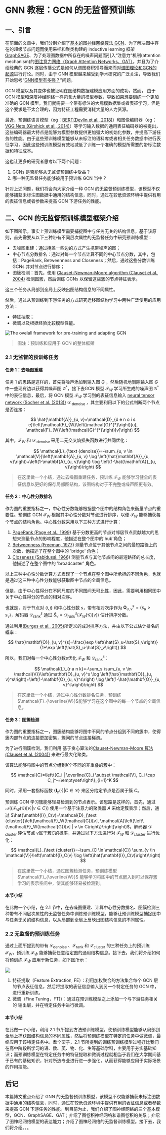 # GNN 教程：GCN 的无监督预训练

## 一、引言

在前面的文章中，我们分别介绍了[基本的图神经网络算法 GCN](https://archwalker.github.io/blog/2019/06/01/GNN-Triplets-GCN.html)、为了解决图中存在的超级节点问题而使用采样和聚类构建的 inductive learning 框架 [GraphSAGE](https://archwalker.github.io/blog/2019/06/01/GNN-Triplets-GraphSAGE.html)、为了处理图数据中所存在的噪声问题而引入“注意力”机制(attention mechanism)的[图注意力网络（Graph Attention Networks，GAT）](https://archwalker.github.io/blog/2019/06/01/GNN-Triplets-GAT.html)，并且为了介绍经典的 GCN 逐层传播公式是如何从谱图卷积推导而来而对[谱图理论和GCN的起源](https://archwalker.github.io/blog/2019/06/16/GNN-Spectral-Graph.html)进行讨论。同时，由于 GNN 模型越来越受到学术研究的广泛关注，导致我们开始思考“[GNN模型有多强？](https://archwalker.github.io/blog/2019/06/22/GNN-Theory-Power.html)”问题。

GCN 模型以及其变体也被证明在图结构数据建模应用方面的成功，然而， 由于 GCN 模型和深度神经网络一样包含大量的模型参数，导致如果想要训练一个更加准确的 GCN 模型，我们就需要一个带有标注的大规模数据集或者表征学习，但是这个要求是不太合理的，因为特征工程需要消耗大量的人力资源。

最近，预训练语言模型（eg：[BERT(Devlin et al., 2018)](https://arxiv.org/abs/1810.04805)）和图像编码器（eg：[VGG Nets (Girshick et al., 2014)](http://fcv2011.ulsan.ac.kr/files/announcement/513/r-cnn-cvpr.pdf)）等学习输入数据的通用表征编码器的被提出，这些编码器最大特点是能够为模型参数提供更加强大的初始化参数，并提高下游任务的性能。由于这些预训练模型能够从未标注的语料库或者相关任务数据中进行表征学习，因此这些预训练模型有效地减低了训练一个准确的模型所需要的带标注数据和特征成本。

这也让更多的研究者思考以下两个问题：

1. GCNs 是否能够从无监督预训练中受益？
2. 哪一种无监督任务能够被用于预训练 GCN 当中？
   
针对上述问题，我们将会向大家介绍一种 GCN 的无监督预训练模型，该模型不仅能够捕获未标注图数据中通用的结构信息，同时，通过在较低资源环境中提供有用的表征信息或者参数来提高 GCN 下游任务的性能。

## 二、GCN 的无监督预训练模型框架介绍

如下图所示，事实上预训练模型需要捕捉图中与任务无关的结构信息。基于该原则，首先需要从以下三种带有不同层次属性的无监督任务中研究预训练模型：

- 去噪图重建：通过掩盖一些边的方式产生携带噪声的图；
- 中心节点分数排名：通过对每一个节点计算不同的中心节点分数，其中，包括：PageRank, Betweenness and Closeness；然后，通过这些分数训练 GCNs 并对节点进行排序；
- 图簇检测：首先，使用 [Clauset-Newman-Moore algorithm  (Clauset et al., 2004)](https://journals.aps.org/pre/abstract/10.1103/PhysRevE.70.066111) 检测图簇，然后训练 GCNs 以保留这些簇的节点特征表示。 

这三个任务从局部到全局上反映出图结构信息的不同属性。

然后，通过从预训练到下游任务的方式研究迁移图结构学习中两种广泛使用的应用方法：

- 特征抽取；
- 微调以及根据经验比较模型性能。

![The ovelall framework for pre-training and adapting GCN](img/pre-training_framework.png)

> 图注：预训练和应用于 GCN 的整体框架

### 2.1 无监督的预训练任务

#### 任务 1：去噪图重建

任务 1 的思路是这样的，首先将噪声添加到输入图 $G$ ，然后随机地删除输入图 $G$ 中一些现有边以获得其噪声图 $\mathcal{G}^*$，接下去GCN 模型 $\mathcal{F}_W$ 学习所生成的噪声图 $\mathcal{G}^*$ 中的表征信息，最后，将 GCN 模型 $\mathcal{F}_W$ 学习到的表征信息输入 [neural tensor network (Socher et al. (2013))](https://cs.stanford.edu/~danqi/papers/nips2013.pdf) $\mathcal{D}_{\text { denoise }}$，其主要利用以下的公式判断两个节点是否连接：

$$
\hat{\mathbf{A}}_{u, v}=\mathcal{D}_{d e n o i s e}\left(\mathcal{F}_{W}\left(\mathcal{G}^{*}\right)[u], \mathcal{F}_{W}\left(\mathcal{G}^{*}\right)[v]\right)
$$

其中，$\mathcal{F}_W$ 和 $\mathcal{D}_{\text { denoise }}$ 采用二元交叉熵损失函数进行共同优化：

$$
\mathcal{L}_{\text {denoise}}=-\sum_{u, v \in \mathcal{V}}\left(\mathbf{A}_{u, v} \log \left(\hat{\mathbf{A}}_{u, v}\right)+\left(1-\mathbf{A}_{u, v}\right) \log \left(1-\hat{\mathbf{A}}_{u, v}\right)\right)
$$

> 在这里做一个小结，通过去噪图重建任务，预训练 $\mathcal{F}_W$ 能够学习健全的表征信息以更好的保存局部图结构，该图结构对于不完整或噪声图更有效。


#### 任务 2：中心性分数排名

作为图的重要指标之一，中心性分数能够根据整个图中的结构角色来衡量节点的重要性。预训练 GCN $\mathcal{F}_W$ 根据其中心性分数对节点进行排序，以便 $\mathcal{F}_W$ 能够捕获每个节点的结构角色。中心性分数采用以下三种方式进行计算：

1. [PageRank (Page et al., 1999)](http://ilpubs.stanford.edu:8090/422) 基于分数更高的节点对邻居节点贡献越大的思想来测量节点的影响程度，他描述在整个图中的'hub'角色；
2. [Betweenness (Freeman, 1977)](https://www.jstor.org/stable/3033543) 测量节点位于其他节点之间的最短路径上的次数，他描述了在整个图中的 'bridge' 角色；
3. [Closeness (Sabidussi, 1966)](http://www.springerlink.com/index/u57264845r413784.pdf) 测量节点与其他节点间的最短路径的总长度，他描述了在整个图中的 'broadcaster' 角色。

以上三种中心性分数计算方式表现了一个节点在整个图中所承担的不同角色，也就是通过这三种中心性分数能够获取图中节点的全局信息。

但是，由于中心性得分在不同尺度的不同图间无可比性，因此，需要利用相同图中关于中心性得分的节点的相对次序。

也就是，对于节点对 $(i, j)$ 和中心性分数 $s$，带有相对次序作为 $\mathbf{O}_{u, v}^s=\left(s_u>s_v\right)$，解码器 $\mathcal{D}_{\operatorname{rank}}^s$ 通过 $\hat{S}_v=\mathcal{D}_{r a n k}^s\left(\mathcal{F}_W(\mathcal{G})[v]\right)$ 估计排序分数。

通过利用[(Burges et al., 2005)](https://icml.cc/2015/wp-content/uploads/2015/06/icml_ranking.pdf)所定义的成对排序方法，并由以下公式估计排名的概率：

$$
\hat{\mathbf{O}}_{u, v}^{s}=\frac{\exp \left(\hat{S}_u-\hat{S}_v\right)}{1+\exp \left(\hat{S}_u-\hat{S}_v\right)}
$$

所以，我们对每一个中心性分数$s$优化 $\mathcal{F}_W$ 和 $\mathcal{D}_{\operatorname{rank}}^s$：

$$
\mathcal{L}_{r a n k}=-\sum_s \sum_{u, v \in \mathcal{V}}\left(\mathbf{O}_{u, v}^s \log \left(\hat{\mathbf{O}}_{u, v}^s\right)+\left(1-\mathbf{O}_{u, v}^s\right) \log \left(1-\hat{\mathbf{O}}_{u, v}^s\right)\right)
$$

> 在这里做一个小结，通过中心性分数排名任务，预训练$\mathcal{F}_{\overline{W}}$能够学习在这个图中的每一个节点的全局信息。


#### 任务 3：图簇检测

作为图的重要指标之一，图簇结构能够将图中不同的节点分组到不同的簇中，使得簇内部节点的连接更加密集，簇间的节点连接稀疏。

为了进行图簇检测，我们利用 基于贪心算法的[Clauset-Newman-Moore 算法(Clauset et al. (2004))](http://ece-research.unm.edu/ifis/papers/community-moore.pdf) 来进行最大化聚类。

该算法能够将图中的节点分组到$K$个不同的非重叠的簇中：

$$
\mathcal{C}=\left\{C_i | \overline{C}_i \subset \mathcal{V}, C_i \cap C_j^-=\emptyset\right\}_{i=1}^K
$$

同时，采用一套指标函数 $\left\{\mathbf{I}_c(\cdot) | C \in \mathcal{C}\right\}$ 来区分给定节点是否属于簇 $C$。

预训练 GCN 学习簇能够轻易检测到的节点表示。该思路是这样的，首先，通过 $\mathcal{A}\left(\left\{\mathcal{F}_W(\mathcal{G})[v] | v \in C\right\}\right)$ 使用一个基于注意力的聚类器 $A$ 来给定簇表示；然后，通过 $\hat{\mathbf{I}}_C(v)=\mathcal{D}_{\text {cluster}}\left(\mathcal{F}_W(\mathcal{G})[v], \mathcal{A}\left(\left\{\mathcal{F}_W(\mathcal{G})[v] | v \in C\right\}\right)\right)$，解码器 $\mathcal{D}_{\text { cluster }}$ 评估节点 $v$属于簇$C$的概率，并通过以下方法进行对 $\mathcal{F}_W$ 和 $\mathcal{D}_{\text {cluster}}$ 进行优化：

$$
\mathcal{L}_{\text {cluster}}=-\sum_{C \in \mathcal{C}} \sum_{v \in \mathcal{V}}\left(\mathbf{I}_C(v) \log \left(\hat{\mathbf{I}}_C(v)\right)\right)
$$

> 在这里做一个小结，通过图簇检测任务，预训练模型 $\mathcal{F}_{\overline{W}}$ 能够学习将图中的节点嵌入到可以保存簇学习的表示空间中，使其能够轻易被检测到。


#### 本节小结

 在此做一个小结，在 2.1 节中，在去噪图重建、计算中心性分数排名、图簇检测三种带有不同层次属性的无监督任务中训练预训练模型，能够让预训练模型捕捉图中与任务无关的结构信息，以从局部到全局上反映出图结构信息的不同属性。

### 2.2 无监督的预训练任务

通过上面所提到的带有 $\mathcal{L}_{\text {denoise}}$ 、$\mathcal{L}_{\operatorname{rank}}$ 和 $\mathcal{L}_{\text {cluster}}$ 的三种任务上的预训练 $\mathcal{F}_W$，预训练 $\mathcal{F}_{\widetilde{W}}$ 能够捕获任意给定图的通用结构信息。接下去，我们将介绍如何将预训练 $\mathcal{F}_{\widetilde{W}}$ 应用于新任务，如下图所示：

![](img/fine-turning.png)

1. 特征提取（Feature Extraction, FE）：利用加权聚合的方法集合每个 GCN 层的节点表征信息，然后将提取的表征信息输入到另一个特定任务的 GCN 中，进行重新训练。
2. 微调（Fine Tuning，FT)）：通过在预训练模型之上添加一个与下游任务相关的 输出层，并在特定任务中进行微调。

#### 本节小结

 在此做一个小结，利用 2.1 节所提到方法预训练模型，使预训练模型能够从局部到全局上捕获图结构信息的不同属性，然后将预训练模型在特定的任务中做微调，最终应用于该特定任务中。煮个栗子，2.1 节所提到的训练预训练模型过程好比我们在高中阶段所学习的语、数、英、物、化、生等基础学科，主要用于夯实基础知识；而预训练模型在特定任务中的特征提取和微调过程就相当于我们在大学期间基于已有的基础知识，针对所选专业进行进一步强化，从而获得能够应用于实际场景的作用技能。


 ## 后记

 本篇博文重点介绍了 GNN 的无监督预训练模型，该模型不仅能够捕获未标注图数据中通用的结构信息，同时，通过在较低资源环境中提供有用的表征信息或者参数来提高 GCN 下游任务的性能。到目前为止，我们介绍了图神经网络的三个基本模型，GCN、GraphSAGE、GAT；介绍了图卷积神经网络和谱图卷积的关系；介绍了图神经网络模型的表达能力；介绍了图神经网络的无监督训练模型。接下去，我们将介绍。。。









